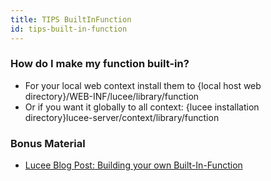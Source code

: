 ```yaml
---
title: TIPS BuiltInFunction
id: tips-built-in-function
---
```


### How do I make my function built-in? ###

* For your local web context install them to {local host web directory}/WEB-INF/lucee/library/function
* Or if you want it globally to all context: {lucee installation directory}lucee-server/context/library/function

### Bonus Material ###

* [Lucee Blog Post: Building your own Built-In-Function](http://blog.getlucee.com/post.cfm/lucee-3-1-building-your-own-built-in-function)
